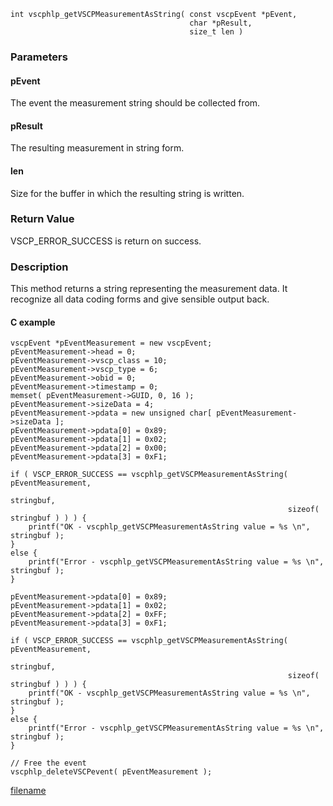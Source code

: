 

```clike
int vscphlp_getVSCPMeasurementAsString( const vscpEvent *pEvent, 
                                        char *pResult, 
                                        size_t len )
```

### Parameters

#### pEvent
The event the measurement string should be collected from.

#### pResult
The resulting measurement in string form.

#### len
Size for the buffer in which the resulting string is written.

### Return Value
VSCP_ERROR_SUCCESS is return on success. 

### Description
This method returns a string representing the measurement data. It recognize all data coding forms and give sensible output back. 

#### C example

```clike
vscpEvent *pEventMeasurement = new vscpEvent;
pEventMeasurement->head = 0;
pEventMeasurement->vscp_class = 10;
pEventMeasurement->vscp_type = 6;
pEventMeasurement->obid = 0;
pEventMeasurement->timestamp = 0;
memset( pEventMeasurement->GUID, 0, 16 );
pEventMeasurement->sizeData = 4;
pEventMeasurement->pdata = new unsigned char[ pEventMeasurement->sizeData ];
pEventMeasurement->pdata[0] = 0x89;
pEventMeasurement->pdata[1] = 0x02;
pEventMeasurement->pdata[2] = 0x00;
pEventMeasurement->pdata[3] = 0xF1;
 
if ( VSCP_ERROR_SUCCESS == vscphlp_getVSCPMeasurementAsString( pEventMeasurement, 
                                                              stringbuf, 
                                                              sizeof( stringbuf ) ) ) {
    printf("OK - vscphlp_getVSCPMeasurementAsString value = %s \n", stringbuf );
}
else {
    printf("Error - vscphlp_getVSCPMeasurementAsString value = %s \n", stringbuf );
}
 
pEventMeasurement->pdata[0] = 0x89;
pEventMeasurement->pdata[1] = 0x02;
pEventMeasurement->pdata[2] = 0xFF;
pEventMeasurement->pdata[3] = 0xF1;
 
if ( VSCP_ERROR_SUCCESS == vscphlp_getVSCPMeasurementAsString( pEventMeasurement, 
                                                              stringbuf, 
                                                              sizeof( stringbuf ) ) ) {
    printf("OK - vscphlp_getVSCPMeasurementAsString value = %s \n", stringbuf );
}
else {
    printf("Error - vscphlp_getVSCPMeasurementAsString value = %s \n", stringbuf );
}
 
// Free the event
vscphlp_deleteVSCPevent( pEventMeasurement );
```



[filename](./bottom_copyright.md ':include')